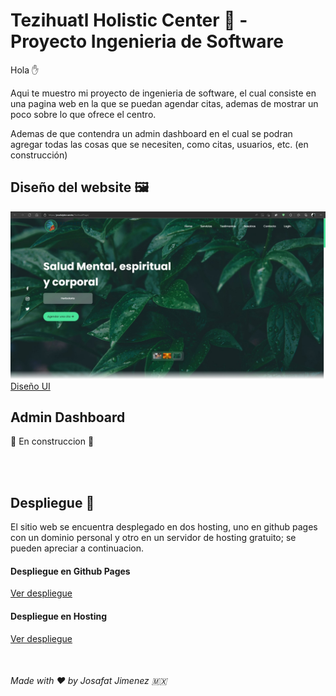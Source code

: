 # Tezihuatl Holistic Center :hospital: - Proyecto Ingenieria de Software

Hola :hand:

Aqui te muestro mi proyecto de ingenieria de software, el cual consiste en una pagina web en la que se puedan agendar citas, ademas de mostrar un poco sobre lo que ofrece el centro.

Ademas de que contendra un admin dashboard en el cual se podran agregar todas las cosas que se necesiten, como citas, usuarios, etc. (en construcción)

## Diseño del website :framed_picture:

![](./Views/view.jpg)
[Diseño UI](./Views/tezihuatl%20UI%20Definitiva.pdf)

## Admin Dashboard

:construction: En construccion :construction:

<br>
<br>

## Despliegue :rocket:

El sitio web se encuentra desplegado en dos hosting, uno en github pages con un dominio personal y otro en un servidor de hosting gratuito; se pueden apreciar a continuacion.

#### Despliegue en Github Pages

[Ver despliegue](josafatjdev.works/TezihuatlPage)

#### Despliegue en Hosting

[Ver despliegue](http://www.tezihuatlcenter.ml/)

<br>

###### Made with :heart: by Josafat Jimenez :mexico:
